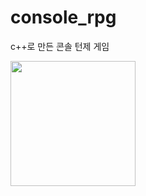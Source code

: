 # console_rpg
c++로 만든 콘솔 턴제 게임


<img src="https://user-images.githubusercontent.com/86965183/194876466-7260ef75-d25d-4ddf-8130-1f0b3ea61d6b.png" width="200" height="200"/>
